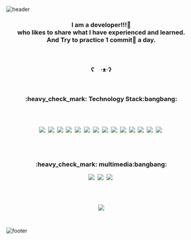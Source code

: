 ![header](https://capsule-render.vercel.app/api?type=waving&color=2A5486&height=200&section=header&text=2021%20Junesker&animation=fadeIn&fontColor=fff&fontSize=40&desc=nice%20to%20meet%20you!&descSize=20)

<h3 align="center">I am a developer!!!👋<br/>who likes to share what I have experienced and learned.<br/>And Try to practice 1 commit🌱 a day.</h3>
<br/>
<h3 align="center">ʕ　·ᴥ·ʔ</h3>
<br/>
<h3 align="center">:heavy_check_mark: Technology Stack:bangbang:</h3>
<br/><br/>
<p align="center">
  <img src="https://img.shields.io/badge/JAVA-informational?style=for-the-badge&logo=JAVA&logoColor=fff"/>&nbsp
  <img src="https://img.shields.io/badge/JAVASCRIPT-green?style=for-the-badge&logo=JAVASCRIPT&logoColor=fff"/>&nbsp
  <img src="https://img.shields.io/badge/HTML5-99f?style=for-the-badge&logo=HTML5&logoColor=fff"/>&nbsp
  <img src="https://img.shields.io/badge/CSS3-yellow?style=for-the-badge&logo=CSS3&logoColor=fff"/>&nbsp
  <img src="https://img.shields.io/badge/jQuery-orange?style=for-the-badge&logo=jQuery&logoColor=fff"/>&nbsp
  <img src="https://img.shields.io/badge/CSharp-red?style=for-the-badge&logo=CSharp&logoColor=fff"/>&nbsp
  <img src="https://img.shields.io/badge/Android-blue?style=for-the-badge&logo=Android&logoColor=fff"/>&nbsp
  <img src="https://img.shields.io/badge/Linux-lightgrey?style=for-the-badge&logo=Linux&logoColor=fff"/>&nbsp 
  <img src="https://img.shields.io/badge/PowerShell-success?style=for-the-badge&logo=PowerShell&logoColor=fff"/>&nbsp 
  <img src="https://img.shields.io/badge/ApacheTomcat-important?style=for-the-badge&logo=ApacheTomcat&logoColor=fff"/>&nbsp 
  <img src="https://img.shields.io/badge/Spring-critical?style=for-the-badge&logo=Spring&logoColor=fff"/>&nbsp 
  <img src="https://img.shields.io/badge/Oracle-informational?style=for-the-badge&logo=Oracle&logoColor=fff"/>&nbsp 
  <img src="https://img.shields.io/badge/MariaDB-blueviolet?style=for-the-badge&logo=MariaDB&logoColor=fff"/>&nbsp 
  <img src="https://img.shields.io/badge/MYSQL-ff66b0?style=for-the-badge&logo=MYSQL&logoColor=fff"/>&nbsp 
</p>
<br/><br/>
<h3 align="center">:heavy_check_mark: multimedia:bangbang:</h3>
<p align="center">
  <img src="https://img.shields.io/badge/AdobeLightroomClassic-3A6DA6?style=for-the-badge&logo=AdobeLightroomClassic&logoColor=fff"/>&nbsp
  <img src="https://img.shields.io/badge/AdobePhotoshop-3A6191?style=for-the-badge&logo=AdobePhotoshop&logoColor=fff"/>&nbsp 
  <img src="https://img.shields.io/badge/FinalCut-3A6271?style=for-the-badge&logo=FinalCut&logoColor=fff"/>&nbsp 
</p>
<br/><br/>
<!--- 조회수 --->
<p align="center">
<a href="https://hits.seeyoufarm.com"><img src="https://hits.seeyoufarm.com/api/count/incr/badge.svg?url=https%3A%2F%2Fgithub.com%2FJoeHyoenjune&count_bg=%235C8EDD&title_bg=%232D4A7C&icon=github.svg&icon_color=%23FFFFFF&title=hits&edge_flat=false"/></a>
</p>
<br/>

![footer](https://capsule-render.vercel.app/api?type=waving&color=2A5486&height=100&section=footer)

<!---
#Colors 참고

brightgreen
green
yellowgreen
yellow
orange
red
blue
lightgrey
blueviolet

success
important
critical
informational
inactive

ff69b4
ffffff
000000
f0A87B

# 이모티콘 참고
https://www.webpagefx.com/tools/emoji-cheat-sheet/

# 아이콘 참고
https://simpleicons.org/
--->
